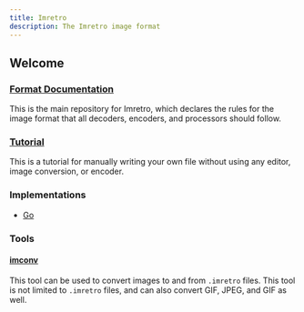 ```yaml
---
title: Imretro
description: The Imretro image format
---
```


## Welcome

### [Format Documentation](https://github.com/imretro/imretro)

This is the main repository for Imretro, which declares the rules
for the image format that all decoders, encoders, and processors
should follow.

### [Tutorial](./tutorial)

This is a tutorial for manually writing your own file without
using any editor, image conversion, or encoder.

### Implementations

- [Go](https://github.com/imretro/go)

### Tools

#### [imconv](https://github.com/imretro/imconv)

This tool can be used to convert images to and from `.imretro` files.
This tool is not limited to `.imretro` files, and can also convert
GIF, JPEG, and GIF as well.
